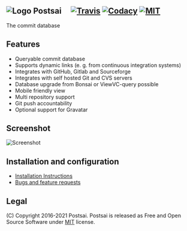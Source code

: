 ![Logo](https://raw.githubusercontent.com/postsai/postsai/master/resources/postsai-64.png) Postsai &nbsp;&nbsp;&nbsp;&nbsp;[![Travis](https://img.shields.io/travis/postsai/postsai.svg)](https://travis-ci.org/postsai/postsai/) [![Codacy](https://img.shields.io/codacy/b057b8d7eafc41b1a2c4c131b59bcd7c.svg)](https://www.codacy.com/app/arianne/postsai) [![MIT](https://img.shields.io/badge/license-MIT-brightgreen.svg)](https://github.com/postsai/postsai/blob/master/LICENSE.txt)
-------

The commit database

Features
-
- Queryable commit database
- Supports dynamic links (e. g. from continuous integration systems)
- Integrates with GitHub, Gitlab and Sourceforge
- Integrates with self hosted Git and CVS servers
- Database upgrade from Bonsai or ViewVC-query possible
- Mobile friendly view
- Multi repository support
- Git push accountability
- Optional support for Gravatar
 

Screenshot
-
![Screenshot](https://postsai.github.io/screenshot.png)

Installation and configuration
-
- [Installation Instructions](https://postsai.github.io/)
- [Bugs and feature requests](https://github.com/postsai/postsai/issues)

Legal
-
(C) Copyright 2016-2021 Postsai. Postsai is released as Free and Open Source Software under [MIT](https://raw.githubusercontent.com/postsai/postsai/master/LICENSE.txt) license.

